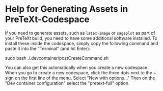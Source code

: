 # Help for Generating Assets in PreTeXt-Codespace

If you need to generate assets, such as `latex-image` or `sageplot` as part of your PreTeXt build, you need to have some additional software installed.  To install these inside the codespace, simply copy the following command and paste it into the "Terminal" (and hit Enter):

sudo bash ./.devcontainer/postCreateCommand.sh

You can also get this automatically when you create a new codespace.  When you go to create a new codespace, click the three dots next to the + sign on the first line of the menu.  Select "New with options..."  Then on the "Dev container configuration" select the "pretext-full" option.